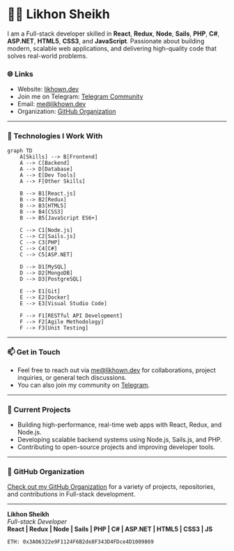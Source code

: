 # 👨‍💻 Likhon Sheikh

I am a Full-stack developer skilled in **React**, **Redux**, **Node**, **Sails**, **PHP**, **C#**, **ASP.NET**, **HTML5**, **CSS3**, and **JavaScript**. Passionate about building modern, scalable web applications, and delivering high-quality code that solves real-world problems.

### 🌐 Links
- Website: [likhown.dev](https://likhown.dev)
- Join me on Telegram: [Telegram Community](https://t.me/+IqORCkLQOkU5MDA1)
- Email: [me@likhown.dev](mailto:me@likhown.dev)
- Organization: [GitHub Organization](https://github.com/likhowndev)

---

### 🔧 Technologies I Work With

```mermaid
graph TD
    A[Skills] --> B[Frontend]
    A --> C[Backend]
    A --> D[Database]
    A --> E[Dev Tools]
    A --> F[Other Skills]
    
    B --> B1[React.js]
    B --> B2[Redux]
    B --> B3[HTML5]
    B --> B4[CSS3]
    B --> B5[JavaScript ES6+]
    
    C --> C1[Node.js]
    C --> C2[Sails.js]
    C --> C3[PHP]
    C --> C4[C#]
    C --> C5[ASP.NET]
    
    D --> D1[MySQL]
    D --> D2[MongoDB]
    D --> D3[PostgreSQL]
    
    E --> E1[Git]
    E --> E2[Docker]
    E --> E3[Visual Studio Code]
    
    F --> F1[RESTful API Development]
    F --> F2[Agile Methodology]
    F --> F3[Unit Testing]
```

---

### 📫 Get in Touch
- Feel free to reach out via [me@likhown.dev](mailto:me@likhown.dev) for collaborations, project inquiries, or general tech discussions.
- You can also join my community on [Telegram](https://t.me/+IqORCkLQOkU5MDA1).

---

### 🚀 Current Projects
- Building high-performance, real-time web apps with React, Redux, and Node.js.
- Developing scalable backend systems using Node.js, Sails.js, and PHP.
- Contributing to open-source projects and improving developer tools.

---

### 👥 GitHub Organization
[Check out my GitHub Organization](https://github.com/likhowndev) for a variety of projects, repositories, and contributions in Full-stack development.

---

**Likhon Sheikh**  
*Full-stack Developer*  
**React | Redux | Node | Sails | PHP | C# | ASP.NET | HTML5 | CSS3 | JS**

```
ETH: 0x3A06322e9F1124F6B2de8F343D4FDce4D1009869
```
